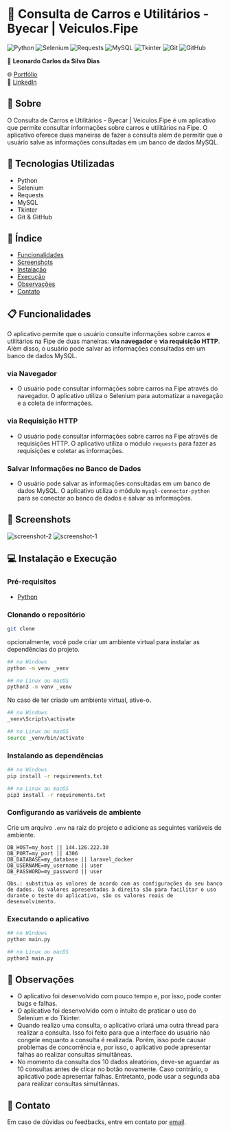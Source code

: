 # 🚗 Consulta de Carros e Utilitários - Byecar | Veiculos.Fipe

![Python](https://img.shields.io/badge/python-%2314354C.svg?style=for-the-badge&logo=python&logoColor=white)
![Selenium](https://img.shields.io/badge/selenium-%230A0A0A.svg?style=for-the-badge&logo=selenium&logoColor=white)
![Requests](https://img.shields.io/badge/requests-%230769AD.svg?style=for-the-badge&logo=requests&logoColor=white)
![MySQL](https://img.shields.io/badge/mysql-%2300f.svg?style=for-the-badge&logo=mysql&logoColor=white)
![Tkinter](https://img.shields.io/badge/tkinter-%23FFD800.svg?style=for-the-badge&logo=python&logoColor=white)
![Git](https://img.shields.io/badge/git-%23F05033.svg?style=for-the-badge&logo=git&logoColor=white)
![GitHub](https://img.shields.io/badge/github-%23121011.svg?style=for-the-badge&logo=github&logoColor=white)

👤 **Leonardo Carlos da Silva Dias**

🌐 [Portfólio](https://leocarlos-dias.github.io/personal-portfolio/)  
🔗 [LinkedIn](https://www.linkedin.com/in/leonardocsdias/)

## 📖 Sobre

O Consulta de Carros e Utilitários - Byecar | Veiculos.Fipe é um aplicativo que permite consultar informações sobre carros e utilitários na Fipe. O aplicativo oferece duas maneiras de fazer a consulta além de permitir que o usuário salve as informações consultadas em um banco de dados MySQL.

## 🚀 Tecnologias Utilizadas

- Python
- Selenium
- Requests
- MySQL
- Tkinter
- Git & GitHub

## 📑 Índice

- [Funcionalidades](##Funcionalidades)
- [Screenshots](##Screenshots)
- [Instalação](##Instalação-e-Execução)
- [Execução](##Instalação-e-Execução)
- [Observações](##Observações)
- [Contato](##Contato)

## 📋 Funcionalidades

O aplicativo permite que o usuário consulte informações sobre carros e utilitários na Fipe de duas maneiras: **via navegador** e **via requisição HTTP**. Além disso, o usuário pode salvar as informações consultadas em um banco de dados MySQL.

### via Navegador

- O usuário pode consultar informações sobre carros na Fipe através do navegador. O aplicativo utiliza o Selenium para automatizar a navegação e a coleta de informações.

### via Requisição HTTP

- O usuário pode consultar informações sobre carros na Fipe através de requisições HTTP. O aplicativo utiliza o módulo `requests` para fazer as requisições e coletar as informações.

### Salvar Informações no Banco de Dados

- O usuário pode salvar as informações consultadas em um banco de dados MySQL. O aplicativo utiliza o módulo `mysql-connector-python` para se conectar ao banco de dados e salvar as informações.

## 📸 Screenshots

![screenshot-2](./screenshots/tab-requests.png)
![screenshot-1](./screenshots/tab-selenium.png)

## 💻 Instalação e Execução

### Pré-requisitos

- [Python](https://www.python.org/downloads/)

### Clonando o repositório

```bash
git clone
```

opcionalmente, você pode criar um ambiente virtual para instalar as dependências do projeto.

```bash
## no Windows
python -m venv _venv

## no Linux ou macOS
python3 -m venv _venv
```

No caso de ter criado um ambiente virtual, ative-o.

```bash
## no Windows
_venv\Scripts\activate

## no Linux ou macOS
source _venv/bin/activate
```

### Instalando as dependências

```bash
## no Windows
pip install -r requirements.txt

## no Linux ou macOS
pip3 install -r requirements.txt
```

### Configurando as variáveis de ambiente

Crie um arquivo `.env` na raiz do projeto e adicione as seguintes variáveis de ambiente.

```env
DB_HOST=my_host || 144.126.222.30
DB_PORT=my_port || 4306
DB_DATABASE=my_database || laravel_docker
DB_USERNAME=my_username || user
DB_PASSWORD=my_password || user

Obs.: substitua os valores de acordo com as configurações do seu banco de dados. Os valores apresentados à direita são para facilitar o uso durante o teste do aplicativo, são os valores reais de desenvolvimento.
```

### Executando o aplicativo

```bash
## no Windows
python main.py

## no Linux ou macOS
python3 main.py
```

## 👀 Observações

- O aplicativo foi desenvolvido com pouco tempo e, por isso, pode conter bugs e falhas.
- O aplicativo foi desenvolvido com o intuito de praticar o uso do Selenium e do Tkinter.
- Quando realizo uma consulta, o aplicativo criará uma outra thread para realizar a consulta. Isso foi feito para que a interface do usuário não congele enquanto a consulta é realizada. Porém, isso pode causar problemas de concorrência e, por isso, o aplicativo pode apresentar falhas ao realizar consultas simultâneas.
- No momento da consulta dos 10 dados aleatórios, deve-se aguardar as 10 consultas antes de clicar no botão novamente. Caso contrário, o aplicativo pode apresentar falhas. Entretanto, pode usar a segunda aba para realizar consultas simultâneas.

## 💌 Contato

Em caso de dúvidas ou feedbacks, entre em contato por [email](mailto:leocsdias@hotmail.com).
